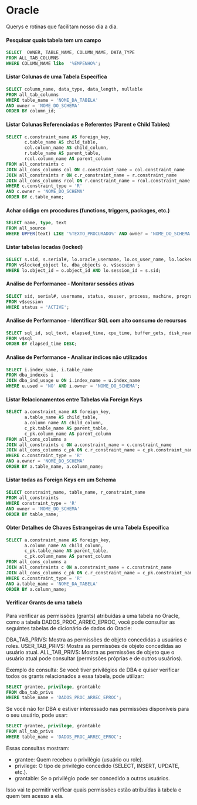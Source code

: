 # Oracle
Querys e rotinas que facilitam nosso dia a dia.
#### Pesquisar quais tabela tem um campo
```sql
SELECT  OWNER, TABLE_NAME, COLUMN_NAME, DATA_TYPE 
FROM ALL_TAB_COLUMNS
WHERE COLUMN_NAME like  '%EMPENHO%';
```

#### Listar Colunas de uma Tabela Específica
```sql
SELECT column_name, data_type, data_length, nullable
FROM all_tab_columns
WHERE table_name = 'NOME_DA_TABELA'
AND owner = 'NOME_DO_SCHEMA'
ORDER BY column_id;

```

####  Listar Colunas Referenciadas e Referentes (Parent e Child Tables)
```sql
SELECT c.constraint_name AS foreign_key,
       c.table_name AS child_table,
       col.column_name AS child_column,
       r.table_name AS parent_table,
       rcol.column_name AS parent_column
FROM all_constraints c
JOIN all_cons_columns col ON c.constraint_name = col.constraint_name
JOIN all_constraints r ON c.r_constraint_name = r.constraint_name
JOIN all_cons_columns rcol ON r.constraint_name = rcol.constraint_name
WHERE c.constraint_type = 'R'
AND c.owner = 'NOME_DO_SCHEMA'
ORDER BY c.table_name;
```


####  Achar código em procedures (functions, triggers, packages, etc.)
```sql
SELECT name, type, text
FROM all_source
WHERE UPPER(text) LIKE '%TEXTO_PROCURADO%' AND owner = 'NOME_DO_SCHEMA';
```

####  Listar tabelas locadas (locked)
```sql
SELECT s.sid, s.serial#, lo.oracle_username, lo.os_user_name, lo.locked_mode, o.object_name
FROM v$locked_object lo, dba_objects o, v$session s
WHERE lo.object_id = o.object_id AND lo.session_id = s.sid;

```

####  Análise de Performance - Monitorar sessões ativas
```sql
SELECT sid, serial#, username, status, osuser, process, machine, program
FROM v$session
WHERE status = 'ACTIVE';

```

####  Análise de Performance - Identificar SQL com alto consumo de recursos
```sql
SELECT sql_id, sql_text, elapsed_time, cpu_time, buffer_gets, disk_reads, executions
FROM v$sql
ORDER BY elapsed_time DESC;

```

####  Análise de Performance - Analisar índices não utilizados
```sql
SELECT i.index_name, i.table_name
FROM dba_indexes i
JOIN dba_ind_usage u ON i.index_name = u.index_name
WHERE u.used = 'NO' AND i.owner = 'NOME_DO_SCHEMA';

```

####  Listar Relacionamentos entre Tabelas via Foreign Keys
```sql
SELECT a.constraint_name AS foreign_key,
       a.table_name AS child_table,
       a.column_name AS child_column,
       c_pk.table_name AS parent_table,
       c_pk.column_name AS parent_column
FROM all_cons_columns a
JOIN all_constraints c ON a.constraint_name = c.constraint_name
JOIN all_cons_columns c_pk ON c.r_constraint_name = c_pk.constraint_name
WHERE c.constraint_type = 'R'
AND a.owner = 'NOME_DO_SCHEMA'
ORDER BY a.table_name, a.column_name;


```

####  Listar todas as Foreign Keys em um Schema
```sql
SELECT constraint_name, table_name, r_constraint_name
FROM all_constraints
WHERE constraint_type = 'R'
AND owner = 'NOME_DO_SCHEMA'
ORDER BY table_name;

```

####  Obter Detalhes de Chaves Estrangeiras de uma Tabela Específica
```sql
SELECT a.constraint_name AS foreign_key,
       a.column_name AS child_column,
       c_pk.table_name AS parent_table,
       c_pk.column_name AS parent_column
FROM all_cons_columns a
JOIN all_constraints c ON a.constraint_name = c.constraint_name
JOIN all_cons_columns c_pk ON c.r_constraint_name = c_pk.constraint_name
WHERE c.constraint_type = 'R'
AND a.table_name = 'NOME_DA_TABELA'
ORDER BY a.column_name;


```

####  Verificar Grants de uma tabela
Para verificar as permissões (grants) atribuídas a uma tabela no Oracle, como a tabela DADOS_PROC_ARREC_EPROC, você pode consultar as seguintes tabelas de dicionário de dados do Oracle:

DBA_TAB_PRIVS: Mostra as permissões de objeto concedidas a usuários e roles.
USER_TAB_PRIVS: Mostra as permissões de objeto concedidas ao usuário atual.
ALL_TAB_PRIVS: Mostra as permissões de objeto que o usuário atual pode consultar (permissões próprias e de outros usuários).

Exemplo de consulta:
Se você tiver privilégios de DBA e quiser verificar todos os grants relacionados a essa tabela, pode utilizar:

```sql
SELECT grantee, privilege, grantable
FROM dba_tab_privs
WHERE table_name = 'DADOS_PROC_ARREC_EPROC';

```
Se você não for DBA e estiver interessado nas permissões disponíveis para o seu usuário, pode usar:

```sql
SELECT grantee, privilege, grantable
FROM all_tab_privs
WHERE table_name = 'DADOS_PROC_ARREC_EPROC';

```
Essas consultas mostram:

- grantee: Quem recebeu o privilégio (usuário ou role).
- privilege: O tipo de privilégio concedido (SELECT, INSERT, UPDATE, etc.).
- grantable: Se o privilégio pode ser concedido a outros usuários.

Isso vai te permitir verificar quais permissões estão atribuídas à tabela e quem tem acesso a ela.

